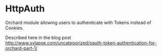 # HttpAuth
Orchard module allowing users to authenticate with Tokens instead of Cookies.

Described here in the blog post
http://www.sylapse.com/uncategorized/oauth-token-authentication-for-orchard-part-1/
